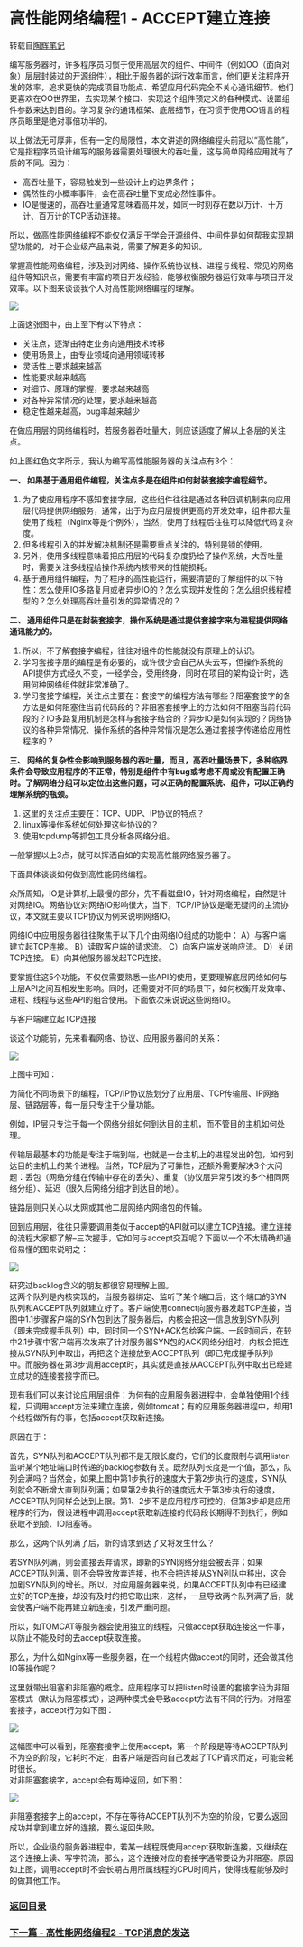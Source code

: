 # 高性能网络编程1 - ACCEPT建立连接

转载自[陶辉笔记](http://taohui.pub/?p=67)  

编写服务器时，许多程序员习惯于使用高层次的组件、中间件（例如OO（面向对象）层层封装过的开源组件），相比于服务器的运行效率而言，他们更关注程序开发的效率，追求更快的完成项目功能点、希望应用代码完全不关心通讯细节。他们更喜欢在OO世界里，去实现某个接口、实现这个组件预定义的各种模式、设置组件参数来达到目的。学习复杂的通讯框架、底层细节，在习惯于使用OO语言的程序员眼里是绝对事倍功半的。  

以上做法无可厚非，但有一定的局限性，本文讲述的网络编程头前冠以“高性能”，它是指程序员设计编写的服务器需要处理很大的吞吐量，这与简单网络应用就有了质的不同。因为：  
* 高吞吐量下，容易触发到一些设计上的边界条件；  
* 偶然性的小概率事件，会在高吞吐量下变成必然性事件。  
* IO是慢速的，高吞吐量通常意味着高并发，如同一时刻存在数以万计、十万计、百万计的TCP活动连接。  

所以，做高性能网络编程不能仅仅满足于学会开源组件、中间件是如何帮我实现期望功能的，对于企业级产品来说，需要了解更多的知识。  

掌握高性能网络编程，涉及到对网络、操作系统协议栈、进程与线程、常见的网络组件等知识点，需要有丰富的项目开发经验，能够权衡服务器运行效率与项目开发效率。以下图来谈谈我个人对高性能网络编程的理解。  

![](https://github.com/MulticsYin/MulticsDevOps/blob/master/picture/netP01.jpg)

上面这张图中，由上至下有以下特点：  
* 关注点，逐渐由特定业务向通用技术转移
* 使用场景上，由专业领域向通用领域转移
* 灵活性上要求越来越高
* 性能要求越来越高
* 对细节、原理的掌握，要求越来越高
* 对各种异常情况的处理，要求越来越高
* 稳定性越来越高，bug率越来越少  

在做应用层的网络编程时，若服务器吞吐量大，则应该适度了解以上各层的关注点。  

如上图红色文字所示，我认为编写高性能服务器的关注点有3个：  

__一、 如果基于通用组件编程，关注点多是在组件如何封装套接字编程细节。__  
1. 为了使应用程序不感知套接字层，这些组件往往是通过各种回调机制来向应用层代码提供网络服务，通常，出于为应用层提供更高的开发效率，组件都大量使用了线程（Nginx等是个例外），当然，使用了线程后往往可以降低代码复杂度。  
2. 但多线程引入的并发解决机制还是需要重点关注的，特别是锁的使用。  
3. 另外，使用多线程意味着把应用层的代码复杂度扔给了操作系统，大吞吐量时，需要关注多线程给操作系统内核带来的性能损耗。  
4. 基于通用组件编程，为了程序的高性能运行，需要清楚的了解组件的以下特性：怎么使用IO多路复用或者异步IO的？怎么实现并发性的？怎么组织线程模型的？怎么处理高吞吐量引发的异常情况的？  

__二、 通用组件只是在封装套接字，操作系统是通过提供套接字来为进程提供网络通讯能力的。__  
1. 所以，不了解套接字编程，往往对组件的性能就没有原理上的认识。  
2. 学习套接字层的编程是有必要的，或许很少会自己从头去写，但操作系统的API提供方式经久不变，一经学会，受用终身，同时在项目的架构设计时，选用何种网络组件就非常准确了。  
3. 学习套接字编程，关注点主要在：套接字的编程方法有哪些？阻塞套接字的各方法是如何阻塞住当前代码段的？非阻塞套接字上的方法如何不阻塞当前代码段的？IO多路复用机制是怎样与套接字结合的？异步IO是如何实现的？网络协议的各种异常情况、操作系统的各种异常情况是怎么通过套接字传递给应用性程序的？  

__三、 网络的复杂性会影响到服务器的吞吐量，而且，高吞吐量场景下，多种临界条件会导致应用程序的不正常，特别是组件中有bug或考虑不周或没有配置正确时。了解网络分组可以定位出这些问题，可以正确的配置系统、组件，可以正确的理解系统的瓶颈。__  
1. 这里的关注点主要在：TCP、UDP、IP协议的特点？  
2. linux等操作系统如何处理这些协议的？  
3. 使用tcpdump等抓包工具分析各网络分组。  

一般掌握以上3点，就可以挥洒自如的实现高性能网络服务器了。  

下面具体谈谈如何做到高性能网络编程。  

众所周知，IO是计算机上最慢的部分，先不看磁盘IO，针对网络编程，自然是针对网络IO。网络协议对网络IO影响很大，当下，TCP/IP协议是毫无疑问的主流协议，本文就主要以TCP协议为例来说明网络IO。  

网络IO中应用服务器往往聚焦于以下几个由网络IO组成的功能中：
  A）与客户端建立起TCP连接。
  B）读取客户端的请求流。
  C）向客户端发送响应流。
  D）关闭TCP连接。
  E）向其他服务器发起TCP连接。  
  
要掌握住这5个功能，不仅仅需要熟悉一些API的使用，更要理解底层网络如何与上层API之间互相发生影响。同时，还需要对不同的场景下，如何权衡开发效率、进程、线程与这些API的组合使用。下面依次来说说这些网络IO。  

与客户端建立起TCP连接  

谈这个功能前，先来看看网络、协议、应用服务器间的关系：  

![](https://github.com/MulticsYin/MulticsDevOps/blob/master/picture/netP02.jpg)

上图中可知：  

为简化不同场景下的编程，TCP/IP协议族划分了应用层、TCP传输层、IP网络层、链路层等，每一层只专注于少量功能。  

例如，IP层只专注于每一个网络分组如何到达目的主机，而不管目的主机如何处理。  

传输层最基本的功能是专注于端到端，也就是一台主机上的进程发出的包，如何到达目的主机上的某个进程。当然，TCP层为了可靠性，还额外需要解决3个大问题：丢包（网络分组在传输中存在的丢失）、重复（协议层异常引发的多个相同网络分组）、延迟（很久后网络分组才到达目的地）。  

链路层则只关心以太网或其他二层网络内网络包的传输。  

回到应用层，往往只需要调用类似于accept的API就可以建立TCP连接。建立连接的流程大家都了解–三次握手，它如何与accept交互呢？下面以一个不太精确却通俗易懂的图来说明之：  

![](https://github.com/MulticsYin/MulticsDevOps/blob/master/picture/netP03.jpg)  

研究过backlog含义的朋友都很容易理解上图。  
这两个队列是内核实现的，当服务器绑定、监听了某个端口后，这个端口的SYN队列和ACCEPT队列就建立好了。客户端使用connect向服务器发起TCP连接，当图中1.1步骤客户端的SYN包到达了服务器后，内核会把这一信息放到SYN队列（即未完成握手队列）中，同时回一个SYN+ACK包给客户端。一段时间后，在较中2.1步骤中客户端再次发来了针对服务器SYN包的ACK网络分组时，内核会把连接从SYN队列中取出，再把这个连接放到ACCEPT队列（即已完成握手队列）中。而服务器在第3步调用accept时，其实就是直接从ACCEPT队列中取出已经建立成功的连接套接字而已。  

现有我们可以来讨论应用层组件：为何有的应用服务器进程中，会单独使用1个线程，只调用accept方法来建立连接，例如tomcat；有的应用服务器进程中，却用1个线程做所有的事，包括accept获取新连接。  

原因在于：  

首先，SYN队列和ACCEPT队列都不是无限长度的，它们的长度限制与调用listen监听某个地址端口时传递的backlog参数有关。既然队列长度是一个值，那么，队列会满吗？当然会，如果上图中第1步执行的速度大于第2步执行的速度，SYN队列就会不断增大直到队列满；如果第2步执行的速度远大于第3步执行的速度，ACCEPT队列同样会达到上限。第1、2步不是应用程序可控的，但第3步却是应用程序的行为，假设进程中调用accept获取新连接的代码段长期得不到执行，例如获取不到锁、IO阻塞等。  

那么，这两个队列满了后，新的请求到达了又将发生什么？  

若SYN队列满，则会直接丢弃请求，即新的SYN网络分组会被丢弃；如果ACCEPT队列满，则不会导致放弃连接，也不会把连接从SYN列队中移出，这会加剧SYN队列的增长。所以，对应用服务器来说，如果ACCEPT队列中有已经建立好的TCP连接，却没有及时的把它取出来，这样，一旦导致两个队列满了后，就会使客户端不能再建立新连接，引发严重问题。  

所以，如TOMCAT等服务器会使用独立的线程，只做accept获取连接这一件事，以防止不能及时的去accept获取连接。  

那么，为什么如Nginx等一些服务器，在一个线程内做accept的同时，还会做其他IO等操作呢？  

这里就带出阻塞和非阻塞的概念。应用程序可以把listen时设置的套接字设为非阻塞模式（默认为阻塞模式），这两种模式会导致accept方法有不同的行为。对阻塞套接字，accept行为如下图：  

![](https://github.com/MulticsYin/MulticsDevOps/blob/master/picture/netP04.jpg)  

这幅图中可以看到，阻塞套接字上使用accept，第一个阶段是等待ACCEPT队列不为空的阶段，它耗时不定，由客户端是否向自己发起了TCP请求而定，可能会耗时很长。  
对非阻塞套接字，accept会有两种返回，如下图：  

![](https://github.com/MulticsYin/MulticsDevOps/blob/master/picture/netP05.jpg)  

非阻塞套接字上的accept，不存在等待ACCEPT队列不为空的阶段，它要么返回成功并拿到建立好的连接，要么返回失败。  

所以，企业级的服务器进程中，若某一线程既使用accept获取新连接，又继续在这个连接上读、写字符流，那么，这个连接对应的套接字通常要设为非阻塞。原因如上图，调用accept时不会长期占用所属线程的CPU时间片，使得线程能够及时的做其他工作。  

### [返回目录](https://github.com/MulticsYin/MulticsDevOps#网络编程)
### [下一篇 - 高性能网络编程2 - TCP消息的发送](https://github.com/MulticsYin/MulticsDevOps/blob/master/NetworkProgram/NetworkProgram01.md#%E9%AB%98%E6%80%A7%E8%83%BD%E7%BD%91%E7%BB%9C%E7%BC%96%E7%A8%8B2---tcp%E6%B6%88%E6%81%AF%E7%9A%84%E5%8F%91%E9%80%81)
